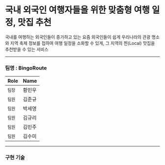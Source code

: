 # 국내 외국인 여행자들을 위한 맞춤형 여행 일정, 맛집 추천
국내를 여행하는 외국인들이 증가하고 있는 요즘 외국인들이 쉽게 우리나라의 관광 명소와 지역 축제 정보를 접하여 여행 일정을 소화할 수 있게, 그 지역의 찐(Local) 맛집을 추천받을 수 있는 서비스





---
### 팀명 : BingoRoute
| Role | Name |
| --- | --- |
| `팀장` | 황민우 |
| `팀원` | 김준규 |
| `팀원` | 박세영 |
| `팀원` | 김규리 |
| `팀원` | 김민주 |
| `팀원` | 김수미 |

---
###  구현 기술
